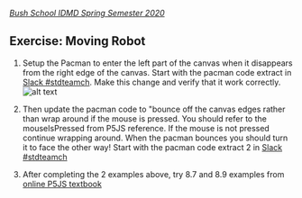 
[_Bush School IDMD Spring Semester 2020_](https://chandrunarayan.github.io/idmd/)

## Exercise: Moving Robot

1. Setup the Pacman to enter the left part of the canvas when it disappears from the right edge of the canvas. Start with the pacman code extract in [Slack #stdteamch](https://app.slack.com/client/TTS9Y46VC/GUMN732S0/details/info). Make this change and verify that it work correctly.
![alt text][pacmanhint]
1. Then update the pacman code to "bounce off the canvas edges rather than wrap around if the mouse is pressed. You should refer to the mouseIsPressed from P5JS reference. If the mouse is not pressed continue wrapping around. When the pacman bounces you should turn it to face the other way! Start with the pacman code extract 2 in [Slack #stdteamch](https://app.slack.com/client/TTS9Y46VC/GUMN732S0/details/info)

1. After completing the 2 examples above, try 8.7 and 8.9 examples from [online P5JS textbook](https://drive.google.com/drive/u/2/folders/15GK0VESxqTvYGst9EtvILshb0MGlO4c5)

[pacmanhint]: https://chandrunarayan.github.io/idmd/lessons/week8/code/wrap_around.png "pacmanhint"